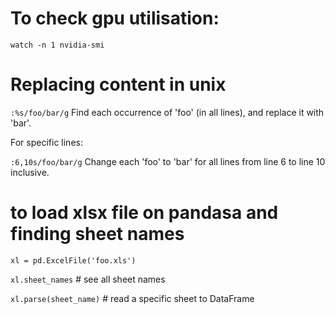 # To check gpu utilisation:
`watch -n 1 nvidia-smi`

# Replacing content in unix
`:%s/foo/bar/g`
Find each occurrence of 'foo' (in all lines), and replace it with 'bar'.

For specific lines:

`:6,10s/foo/bar/g`
Change each 'foo' to 'bar' for all lines from line 6 to line 10 inclusive.

# to load xlsx file on pandasa and finding sheet names

`xl = pd.ExcelFile('foo.xls')`

`xl.sheet_names`  # see all sheet names

`xl.parse(sheet_name)`  # read a specific sheet to DataFrame
